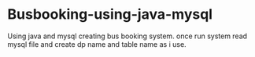 # Busbooking-using-java-mysql
Using java and mysql creating bus booking system.
once run system read mysql file and create dp name and table name as i use.
